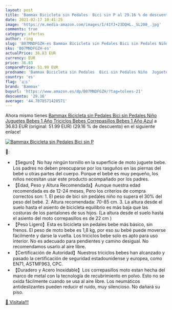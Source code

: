 ```yaml
---
layout: post
title: 'Bammax Bicicleta sin Pedales  Bici sin P al 29.16 % de descuento'
date: 2021-02-17 10:41:25
image: 'https://m.media-amazon.com/images/I/41YJ+23DQHL._SL200_.jpg'
comments: true
category: ofertas
author: ring
slug: 'B07MNDFGZH-es Bammax Bicicleta sin Pedales Bici sin Pedales Niño...'
sku: 'B07MNDFGZH-es'
actualPrice: 36.83 EUR
currency: EUR
price: 36.83
comparePrice: 51.99 EUR
prodname: 'Bammax Bicicleta sin Pedales  Bici sin Pedales Niño  Juguetes Bebes 1 Año  Triciclos Bebes  Correpasillos Bebes 1 Año  Azul'
country: 'es'
flag: '🇪🇸'
brand: 'Bammax'
buyurl: 'https://www.amazon.es/dp/B07MNDFGZH/?tag=tolees-21'
descuento: '29.16'
average: '44.7078571428571'
---
```


Ahora mismo tienes [Bammax Bicicleta sin Pedales  Bici sin Pedales Niño  Juguetes Bebes 1 Año  Triciclos Bebes  Correpasillos Bebes 1 Año  Azul](https://www.amazon.es/dp/B07MNDFGZH/?tag=tolees-21) a 36.83 EUR (original: 51.99 EUR) (29.16 %  de descuento) en el siguiente enlace!

[![Bammax Bicicleta sin Pedales  Bici sin P](https://m.media-amazon.com/images/I/41YJ+23DQHL._SL200_.jpg)](https://www.amazon.es/dp/B07MNDFGZH/?tag=tolees-21)

🔎:

- 【Seguro】No hay ningún tornillo en la superficie de moto juguete bebe. Los padres no deben preocuparse por los rasguños en las piernas del bebé u otras partes del cuerpo. Porque el bebé es muy pequeño, los niños necesitan usar este producto acompañado por los padres.
- 【Edad, Peso y Altura Recomendada】Aunque nuestra edad recomendada es de 12-24 meses, Pero los criterios de compra correctos son: 1. El peso de bici sin pedales niño no supera el 30% del peso del bebé. 2. Altura recomendada: 70-85 cm. 3. La altura desde el suelo hasta el asiento de bicicleta equilibrio es más baja que las costuras de los pantalones de sus hijos. (La altura desde el suelo hasta el asiento del moto correpasillos es de 22 cm )
- 【Peso Ligero】Esta es bicicleta sin pedales bebe más básico, sin frenos. El peso de moto bebe es 1,8 kg, por eso su bebé puede moverse fácilmente y darse la vuelta. Los triciclos bebe solo es apto para uso interior. No es adecuado para pendientes y camino desigual. No recomendamos usarlo al aire libre.
- 【Certificación de Autoridad】Nuestros triciclos bebes han alcanzado y pasado la certificación de seguridad estadounidense y europea, como EN71, ASTMF963, CPC.
- 【Duradero y Acero Inoxidable】Los correpasillos moto estan hecha del marco de metal con la tecnología de recubrimiento en polvo. Esto no se oxida fácilmente cuando se usa al aire libre. Los neumáticos antideslizantes pueden reducir el ruido, muy silencioso. No dañará su piso.

[🛒 Visítala!!!](https://www.amazon.es/dp/B07MNDFGZH/?tag=tolees-21)

